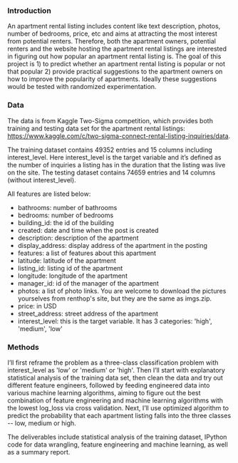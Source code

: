 ### Introduction

An apartment rental listing includes content like text description, photos, number of bedrooms, price, etc and aims at attracting the most interest from potential renters. Therefore, both the apartment owners, potential renters and the website hosting the apartment rental listings are interested in figuring out how popular an apartment rental listing is. The goal of this project is 1) to predict whether an apartment rental listing is popular or not that popular 2) provide practical suggestions to the apartment owners on how to improve the popularity of apartments. Ideally these suggestions would be tested with randomized experimentation.

### Data
The data is from Kaggle Two-Sigma competition, which provides both training and testing data set for the apartment rental listings:
https://www.kaggle.com/c/two-sigma-connect-rental-listing-inquiries/data. 

The training dataset contains 49352 entries and 15 columns including interest_level. Here interest_level is the target variable and it’s 
defined as the number of inquiries a listing has in the duration that the listing was live on the site. The testing dataset contains 74659 entries and 14 columns (without interest_level).

All features are listed below:
- bathrooms: number of bathrooms
- bedrooms: number of bedrooms
- building_id: the id of the building
- created: date and time when the post is created
- description: description of the apartment
- display_address: display address of the apartment in the posting
- features: a list of features about this apartment
- latitude: latitude of the apartment
- listing_id: listing id of the apartment
- longitude: longitude of the apartment
- manager_id: id of the manager of the apartment
- photos: a list of photo links. You are welcome to download the pictures yourselves from renthop's site, but they are the same as imgs.zip. 
- price: in USD
- street_address: street address of the apartment
- interest_level: this is the target variable. It has 3 categories: 'high', 'medium', 'low'

### Methods
I’ll first reframe the problem as a three-class classification problem with interest_level as 'low' or 'medium' or 'high'. Then I’ll start with explanatory statistical analysis of the training data set, then clean the data and try out different feature engineers, followed by feeding engineered data into various machine learning algorithms, aiming to figure out the best combination of feature engineering and machine learning algorithms with the lowest log_loss via cross validation. Next, I’ll use optimized algorithm to predict the probability that each apartment listing falls into the three classes -- low, medium or high.

The deliverables include statistical analysis of the training dataset, IPython code for data wrangling, feature engineering and machine learning, as well as a summary report.
